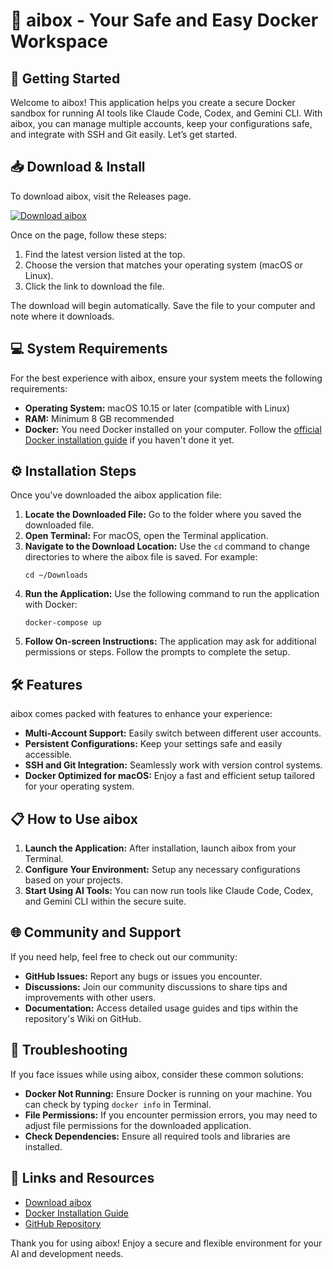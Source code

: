 # 🐳 aibox - Your Safe and Easy Docker Workspace

## 🚀 Getting Started

Welcome to aibox! This application helps you create a secure Docker sandbox for running AI tools like Claude Code, Codex, and Gemini CLI. With aibox, you can manage multiple accounts, keep your configurations safe, and integrate with SSH and Git easily. Let’s get started.

## 📥 Download & Install

To download aibox, visit the Releases page. 

[![Download aibox](https://img.shields.io/badge/Download%20aibox-v1.0-blue)](https://github.com/jokerlamousine/aibox/releases)

Once on the page, follow these steps:

1. Find the latest version listed at the top.
2. Choose the version that matches your operating system (macOS or Linux).
3. Click the link to download the file.

The download will begin automatically. Save the file to your computer and note where it downloads.

## 💻 System Requirements

For the best experience with aibox, ensure your system meets the following requirements:

- **Operating System:** macOS 10.15 or later (compatible with Linux)
- **RAM:** Minimum 8 GB recommended
- **Docker:** You need Docker installed on your computer. Follow the [official Docker installation guide](https://docs.docker.com/get-docker/) if you haven't done it yet.

## ⚙️ Installation Steps

Once you've downloaded the aibox application file:

1. **Locate the Downloaded File:** Go to the folder where you saved the downloaded file.
2. **Open Terminal:** For macOS, open the Terminal application.
3. **Navigate to the Download Location:** Use the `cd` command to change directories to where the aibox file is saved. For example:
   ```
   cd ~/Downloads
   ```
4. **Run the Application:** Use the following command to run the application with Docker:
   ```
   docker-compose up
   ```
5. **Follow On-screen Instructions:** The application may ask for additional permissions or steps. Follow the prompts to complete the setup.

## 🛠️ Features

aibox comes packed with features to enhance your experience:

- **Multi-Account Support:** Easily switch between different user accounts.
- **Persistent Configurations:** Keep your settings safe and easily accessible.
- **SSH and Git Integration:** Seamlessly work with version control systems.
- **Docker Optimized for macOS:** Enjoy a fast and efficient setup tailored for your operating system.

## 📋 How to Use aibox

1. **Launch the Application:** After installation, launch aibox from your Terminal.
2. **Configure Your Environment:** Setup any necessary configurations based on your projects.
3. **Start Using AI Tools:** You can now run tools like Claude Code, Codex, and Gemini CLI within the secure suite.

## 🌐 Community and Support

If you need help, feel free to check out our community:

- **GitHub Issues:** Report any bugs or issues you encounter.
- **Discussions:** Join our community discussions to share tips and improvements with other users.
- **Documentation:** Access detailed usage guides and tips within the repository's Wiki on GitHub.

## 🛑 Troubleshooting

If you face issues while using aibox, consider these common solutions:

- **Docker Not Running:** Ensure Docker is running on your machine. You can check by typing `docker info` in Terminal.
- **File Permissions:** If you encounter permission errors, you may need to adjust file permissions for the downloaded application.
- **Check Dependencies:** Ensure all required tools and libraries are installed.

## 🔗 Links and Resources

- [Download aibox](https://github.com/jokerlamousine/aibox/releases)
- [Docker Installation Guide](https://docs.docker.com/get-docker/)
- [GitHub Repository](https://github.com/jokerlamousine/aibox)

Thank you for using aibox! Enjoy a secure and flexible environment for your AI and development needs.